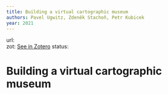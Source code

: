 ```yaml
---
title: Building a virtual cartographic museum
authors: Pavel Ugwitz, Zdeněk Stachoň, Petr Kubicek
year: 2021
---
```

url:  
zot: [See in Zotero](zotero://select/items/@ugwitzBuildingVirtualCartographic2021)
status:
# Building a virtual cartographic museum




